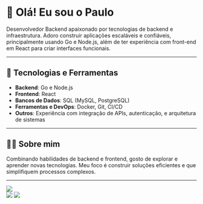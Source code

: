 # 👋 Olá! Eu sou o Paulo

Desenvolvedor Backend apaixonado por tecnologias de backend e infraestrutura. Adoro construir aplicações escaláveis e confiáveis, principalmente usando Go e Node.js, além de ter experiência com front-end em React para criar interfaces funcionais.

---

## 🚀 Tecnologias e Ferramentas

- **Backend**: Go e Node.js
- **Frontend**: React
- **Bancos de Dados**: SQL (MySQL, PostgreSQL)
- **Ferramentas e DevOps**: Docker, Git, CI/CD
- **Outros**: Experiência com integração de APIs, autenticação, e arquitetura de sistemas

---

## 👨‍💻 Sobre mim

Combinando habilidades de backend e frontend, gosto de explorar e aprender novas tecnologias. Meu foco é construir soluções eficientes e que simplifiquem processos complexos.

---
  
  <a href="https://instagram.com/perkyzera" target="_blank"><img src="https://img.shields.io/badge/-Instagram-%23E4405F?style=for-the-badge&logo=instagram&logoColor=white" target="_blank"></a>	
  <a href = "mailto:pauloberto96@gmail.com"><img src="https://img.shields.io/badge/-Gmail-%23333?style=for-the-badge&logo=gmail&logoColor=white" target="_blank"></a>
  <a href="https://www.linkedin.com/in/pauloberto96/" target="_blank"><img src="https://img.shields.io/badge/-LinkedIn-%230077B5?style=for-the-badge&logo=linkedin&logoColor=white" target="_blank"></a> 
  
</div>
